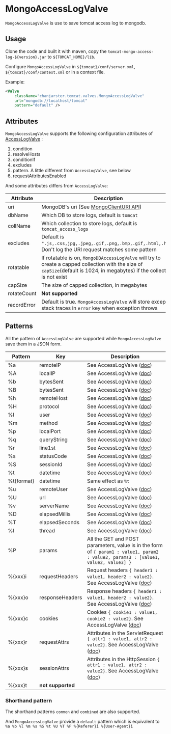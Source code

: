 MongoAccessLogValve
=======================

``MongoAccessLogValve`` is use to save tomcat access log to mongodb.

## Usage

Clone the code and built it with maven, copy the ``tomcat-mongo-access-log-${version}.jar`` to ``${TOMCAT_HOME}/lib``.

Configure ``MongoAccessLogValve`` in ``${tomcat}/conf/server.xml``, ``${tomcat}/conf/context.xml`` or in a context file. 

Example:

```xml
<Valve 
    className="chanjarster.tomcat.valves.MongoAccessLogValve" 
    url="mongodb://localhost/tomcat"
    pattern="default" />
```

## Attributes

``MongoAccessLogValve`` supports the following configuration attributes of [AccessLogValve](http://tomcat.apache.org/tomcat-7.0-doc/config/valve.html#Access_Log_Valve) :

1. condition
1. resolveHosts
1. conditionIf
1. excludes
1. pattern. A little different from ``AccessLogValve``, see below 
1. requestAttributesEnabled

And some attributes differs from ``AccessLogValve``:

| Attribute   | Description |
|-------------|-------------|
| uri         | MongoDB's uri (See [MongoClientURI API](http://api.mongodb.org/java/current/com/mongodb/MongoClientURI.html))     |
| dbName      | Which DB to store logs, default is ``tomcat`` |
| collName    | Which collection to store logs, default is ``tomcat_access_logs``      |
| excludes    | Default is ``".js,.css,jpg,.jpeg,.gif,.png,.bmp,.gif,.html,.htm"``. Don't log the URI request matches some pattern    |
| rotatable   | If rotatable is on, ``MongoDBAccessLogValve`` will try to create a capped collection with the size of ``capSize``(default is 1024, in megabytes) if the collection is not exist     |
| capSize     | The size of capped collection, in megabytes |
| rotateCount | **Not supported** |
| recordError | Default is true. ``MongoAccessLogValve`` will store exception stack traces in ``error`` key when exception throws |

## Patterns

All the pattern of ``AccessLogValve`` are supported while ``MongoAccessLogValve`` save them in a JSON form.

| Pattern    | Key            | Description |
|------------|----------------|-----------|
| %a         | remoteIP       | See AccessLogValve ([doc](http://tomcat.apache.org/tomcat-7.0-doc/config/valve.html#Access_Log_Valve)) | 
| %A         | localIP        | See AccessLogValve ([doc](http://tomcat.apache.org/tomcat-7.0-doc/config/valve.html#Access_Log_Valve)) | 
| %b         | bytesSent      | See AccessLogValve ([doc](http://tomcat.apache.org/tomcat-7.0-doc/config/valve.html#Access_Log_Valve)) | 
| %B         | bytesSent      | See AccessLogValve ([doc](http://tomcat.apache.org/tomcat-7.0-doc/config/valve.html#Access_Log_Valve)) | 
| %h         | remoteHost     | See AccessLogValve ([doc](http://tomcat.apache.org/tomcat-7.0-doc/config/valve.html#Access_Log_Valve)) | 
| %H         | protocol       | See AccessLogValve ([doc](http://tomcat.apache.org/tomcat-7.0-doc/config/valve.html#Access_Log_Valve)) | 
| %l         | user           | See AccessLogValve ([doc](http://tomcat.apache.org/tomcat-7.0-doc/config/valve.html#Access_Log_Valve)) | 
| %m         | method         | See AccessLogValve ([doc](http://tomcat.apache.org/tomcat-7.0-doc/config/valve.html#Access_Log_Valve)) | 
| %p         | localPort      | See AccessLogValve ([doc](http://tomcat.apache.org/tomcat-7.0-doc/config/valve.html#Access_Log_Valve)) | 
| %q         | queryString    | See AccessLogValve ([doc](http://tomcat.apache.org/tomcat-7.0-doc/config/valve.html#Access_Log_Valve)) | 
| %r         | line1st        | See AccessLogValve ([doc](http://tomcat.apache.org/tomcat-7.0-doc/config/valve.html#Access_Log_Valve)) | 
| %s         | statusCode     | See AccessLogValve ([doc](http://tomcat.apache.org/tomcat-7.0-doc/config/valve.html#Access_Log_Valve)) | 
| %S         | sessionId      | See AccessLogValve ([doc](http://tomcat.apache.org/tomcat-7.0-doc/config/valve.html#Access_Log_Valve)) | 
| %t         | datetime       | See AccessLogValve ([doc](http://tomcat.apache.org/tomcat-7.0-doc/config/valve.html#Access_Log_Valve)) | 
| %t{format} | datetime       | Same effect as ``%t`` | 
| %u         | remoteUser     | See AccessLogValve ([doc](http://tomcat.apache.org/tomcat-7.0-doc/config/valve.html#Access_Log_Valve)) | 
| %U         | url            | See AccessLogValve ([doc](http://tomcat.apache.org/tomcat-7.0-doc/config/valve.html#Access_Log_Valve)) | 
| %v         | serverName     | See AccessLogValve ([doc](http://tomcat.apache.org/tomcat-7.0-doc/config/valve.html#Access_Log_Valve)) | 
| %D         | elapsedMillis  | See AccessLogValve ([doc](http://tomcat.apache.org/tomcat-7.0-doc/config/valve.html#Access_Log_Valve)) | 
| %T         | elapsedSeconds | See AccessLogValve ([doc](http://tomcat.apache.org/tomcat-7.0-doc/config/valve.html#Access_Log_Valve)) | 
| %I         | thread         | See AccessLogValve ([doc](http://tomcat.apache.org/tomcat-7.0-doc/config/valve.html#Access_Log_Valve)) | 
| %P         | params         | All the GET and POST parameters, value is in the form of ``{ param1 : value1, param2 : value2, params3 : [value1, value2, value3] }`` | 
| %{xxx}i    | requestHeaders     | Request headers ``{ header1 : value1, header2 : value2}``. See AccessLogValve ([doc](http://tomcat.apache.org/tomcat-7.0-doc/config/valve.html#Access_Log_Valve)) |
| %{xxx}o    | responseHeaders    | Response headers ``{ header1 : value1, header2 : value2}``. See AccessLogValve ([doc](http://tomcat.apache.org/tomcat-7.0-doc/config/valve.html#Access_Log_Valve)) |
| %{xxx}c    | cookies            | Cookies ``{ cookie1 : value1, cookie2 : value2}``. See AccessLogValve ([doc](http://tomcat.apache.org/tomcat-7.0-doc/config/valve.html#Access_Log_Valve)) |
| %{xxx}r    | requestAttrs       | Attributes in the ServletRequest ``{ attr1 : value1, attr2 : value2}``. See AccessLogValve ([doc](http://tomcat.apache.org/tomcat-7.0-doc/config/valve.html#Access_Log_Valve)) |
| %{xxx}s    | sessionAttrs       | Attributes in the HttpSession ``{ attr1 : value1, attr2 : value2}``. See AccessLogValve ([doc](http://tomcat.apache.org/tomcat-7.0-doc/config/valve.html#Access_Log_Valve)) |
| %{xxx}t    | **not supported**  |  |

### Shorthand pattern

The shorthand patterns ``common`` and ``combined`` are also supported.

And ``MongoAccessLogValve`` provide a ``default`` pattern which is equivalent to `` %a %b %l %m %s %S %t %U %T %P %{Referer}i %{User-Agent}i``
